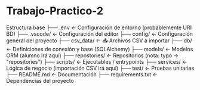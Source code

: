 # Trabajo-Practico-2
Estructura base
├── .env                  ← Configuración de entorno (probablemente URI BD)
├── .vscode/              ← Configuración del editor
├── config/               ← Configuración general del proyecto
├── csv_data/             ← 📥 Archivos CSV a importar
├── db/                   ← Definiciones de conexión y base (SQLAlchemy)
├── models/               ← Modelos ORM (alumno irá aquí)
├── repostories/          ← Repositorios (nota: typo → "repositories")
├── scripts/              ← Ejecutables / entrypoints
├── services/             ← Lógica de negocio (importación CSV irá aquí)
├── test/                 ← Pruebas unitarias
├── README.md             ← Documentación
├── requirements.txt      ← Dependencias del proyecto
